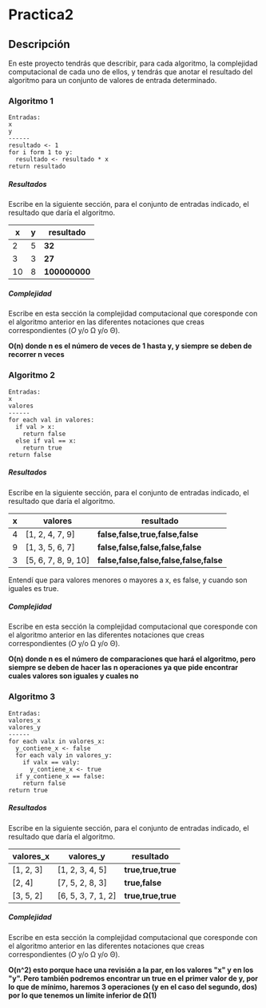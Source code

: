 # Practica2
## Descripción

En este proyecto tendrás que describir, para cada algoritmo, la complejidad computacional de cada uno de ellos, y tendrás que anotar el resultado del algoritmo para un conjunto de valores de entrada determinado.

### Algoritmo 1
```
Entradas:
x
y
------
resultado <- 1
for i form 1 to y:
  resultado <- resultado * x
return resultado
```

##### Resultados
Escribe en la siguiente sección, para el conjunto de entradas indicado, el resultado que daría el algoritmo.

|x|y|resultado|
|-|-|-|
|2|5|**32**|
|3|3|**27**|
|10|8|**100000000**|


##### Complejidad
Escribe en esta sección la complejidad computacional que coresponde con el algoritmo anterior en las diferentes notaciones que creas correspondientes (*O* y/o Ω y/o Θ).

**O(n) donde n es el número de veces de 1 hasta y, y siempre se deben de recorrer n veces**

### Algoritmo 2
```
Entradas:
x
valores
------
for each val in valores:
  if val > x:
    return false
  else if val == x:
    return true
return false
```

##### Resultados
Escribe en la siguiente sección, para el conjunto de entradas indicado, el resultado que daría el algoritmo.

|x|valores|resultado|
|-|-|-|
|4|[1, 2, 4, 7, 9]|**false,false,true,false,false**|
|9|[1, 3, 5, 6, 7]|**false,false,false,false,false**|
|3|[5, 6, 7, 8, 9, 10]|**false,false,false,false,false,false**|

Entendí que para valores menores o mayores a x, es false, y cuando son iguales es true.

##### Complejidad
Escribe en esta sección la complejidad computacional que coresponde con el algoritmo anterior en las diferentes notaciones que creas correspondientes (*O* y/o Ω y/o Θ).

**O(n) donde n es el número de comparaciones que hará el algoritmo, pero siempre se deben de hacer las n operaciones ya que pide encontrar cuales valores son iguales y cuales no**

### Algoritmo 3
```
Entradas:
valores_x
valores_y
------
for each valx in valores_x:
  y_contiene_x <- false
  for each valy in valores_y:
    if valx == valy:
      y_contiene_x <- true
  if y_contiene_x == false:
    return false
return true
```

##### Resultados
Escribe en la siguiente sección, para el conjunto de entradas indicado, el resultado que daría el algoritmo.

|valores_x|valores_y|resultado|
|-|-|-|
|[1, 2, 3]|[1, 2, 3, 4, 5]|**true,true,true**|
|[2, 4]|[7, 5, 2, 8, 3]|**true,false**|
|[3, 5, 2]|[6, 5, 3, 7, 1, 2]|**true,true,true**|


##### Complejidad
Escribe en esta sección la complejidad computacional que coresponde con el algoritmo anterior en las diferentes notaciones que creas correspondientes (*O* y/o Ω y/o Θ).

**O(n^2) esto porque hace una revisión a la par, en los valores "x" y en los "y". Pero también podremos encontrar un true en el primer valor de y, por lo que de mínimo, haremos 3 operaciones (y en el caso del segundo, dos) por lo que tenemos un límite inferior de Ω(1)**